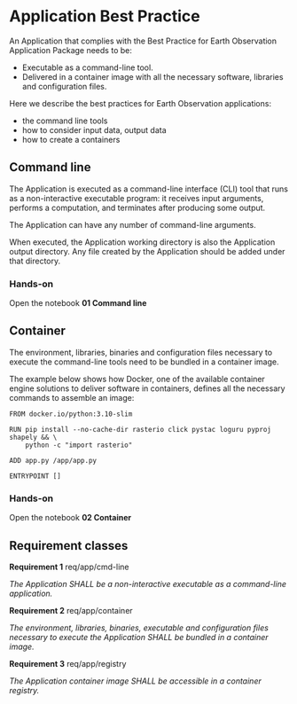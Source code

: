 # Application Best Practice

An Application that complies with the Best Practice for Earth Observation Application Package needs to be:

* Executable as a command-line tool.
* Delivered in a container image with all the necessary software, libraries and configuration files.

Here we describe the best practices for Earth Observation applications:

* the command line tools
* how to consider input data, output data 
* how to create a containers

## Command line

The Application is executed as a command-line interface (CLI) tool that runs as a non-interactive executable program: it receives input arguments, performs a computation, and terminates after producing some output.

The Application can have any number of command-line arguments.

When executed, the Application working directory is also the Application output directory. Any file created by the Application should be added under that directory.

### Hands-on

Open the notebook **01 Command line**

## Container

The environment, libraries, binaries and configuration files necessary to execute the command-line tools need to be bundled in a container image.

The example below shows how Docker, one of the available container engine solutions to deliver software in containers, defines all the necessary commands to assemble an image:

```
FROM docker.io/python:3.10-slim

RUN pip install --no-cache-dir rasterio click pystac loguru pyproj shapely && \
    python -c "import rasterio"

ADD app.py /app/app.py

ENTRYPOINT []
```

### Hands-on

Open the notebook **02 Container**

## Requirement classes

**Requirement 1** req/app/cmd-line

_The Application SHALL be a non-interactive executable as a command-line application._

**Requirement 2** req/app/container

_The environment, libraries, binaries, executable and configuration files necessary to execute the Application SHALL be bundled in a container image._

**Requirement 3** req/app/registry

_The Application container image SHALL be accessible in a container registry._
